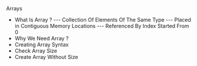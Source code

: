 Arrays
  - What Is Array ?
  --- Collection Of Elements Of The Same Type
  --- Placed in Contiguous Memory Locations
  --- Referenced By Index Started From 0
  - Why We Need Array ?
  - Creating Array Syntax
  - Check Array Size
  - Create Array Without Size